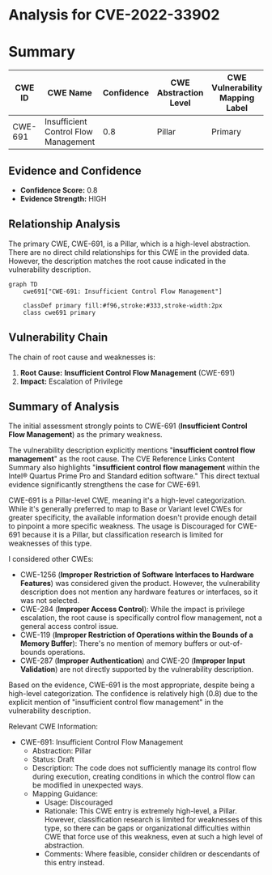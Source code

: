 # Analysis for CVE-2022-33902

# Summary
| CWE ID | CWE Name | Confidence | CWE Abstraction Level | CWE Vulnerability Mapping Label | CWE-Vulnerability Mapping Notes |
|---|---|---|---|---|---|
| CWE-691 | Insufficient Control Flow Management | 0.8 | Pillar | Primary | Discouraged |

## Evidence and Confidence

*   **Confidence Score:** 0.8
*   **Evidence Strength:** HIGH

## Relationship Analysis
The primary CWE, CWE-691, is a Pillar, which is a high-level abstraction. There are no direct child relationships for this CWE in the provided data. However, the description matches the root cause indicated in the vulnerability description.

```mermaid
graph TD
    cwe691["CWE-691: Insufficient Control Flow Management"]
    
    classDef primary fill:#f96,stroke:#333,stroke-width:2px
    class cwe691 primary
```

## Vulnerability Chain
The chain of root cause and weaknesses is:
1.  **Root Cause:** **Insufficient Control Flow Management** (CWE-691)
2.  **Impact:** Escalation of Privilege

## Summary of Analysis
The initial assessment strongly points to CWE-691 (**Insufficient Control Flow Management**) as the primary weakness.

The vulnerability description explicitly mentions "**insufficient control flow management**" as the root cause. The CVE Reference Links Content Summary also highlights "**insufficient control flow management** within the Intel® Quartus Prime Pro and Standard edition software." This direct textual evidence significantly strengthens the case for CWE-691.

CWE-691 is a Pillar-level CWE, meaning it's a high-level categorization. While it's generally preferred to map to Base or Variant level CWEs for greater specificity, the available information doesn't provide enough detail to pinpoint a more specific weakness. The usage is Discouraged for CWE-691 because it is a Pillar, but classification research is limited for weaknesses of this type.

I considered other CWEs:
*   CWE-1256 (**Improper Restriction of Software Interfaces to Hardware Features**) was considered given the product. However, the vulnerability description does not mention any hardware features or interfaces, so it was not selected.
*   CWE-284 (**Improper Access Control**): While the impact is privilege escalation, the root cause is specifically control flow management, not a general access control issue.
*   CWE-119 (**Improper Restriction of Operations within the Bounds of a Memory Buffer**): There's no mention of memory buffers or out-of-bounds operations.
*   CWE-287 (**Improper Authentication**) and CWE-20 (**Improper Input Validation**) are not directly supported by the vulnerability description.

Based on the evidence, CWE-691 is the most appropriate, despite being a high-level categorization. The confidence is relatively high (0.8) due to the explicit mention of "insufficient control flow management" in the vulnerability description.

Relevant CWE Information:
*   CWE-691: Insufficient Control Flow Management
    *   Abstraction: Pillar
    *   Status: Draft
    *   Description: The code does not sufficiently manage its control flow during execution, creating conditions in which the control flow can be modified in unexpected ways.
    *   Mapping Guidance:
        *   Usage: Discouraged
        *   Rationale: This CWE entry is extremely high-level, a Pillar. However, classification research is limited for weaknesses of this type, so there can be gaps or organizational difficulties within CWE that force use of this weakness, even at such a high level of abstraction.
        *   Comments: Where feasible, consider children or descendants of this entry instead.